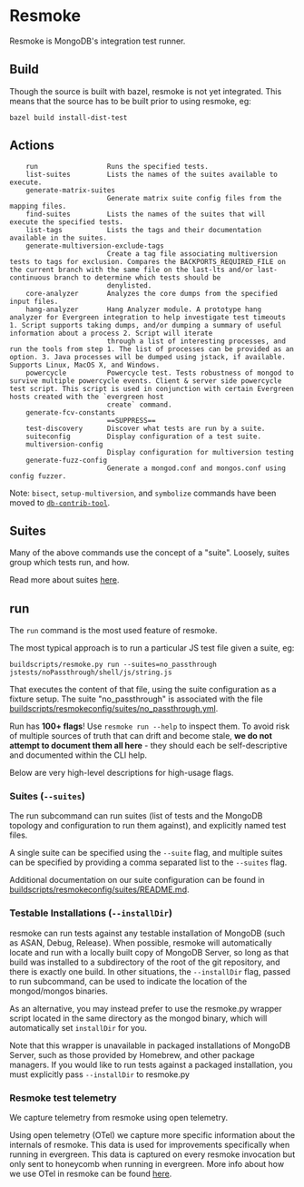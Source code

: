 # Resmoke

Resmoke is MongoDB's integration test runner.

## Build

Though the source is built with bazel, resmoke is not yet integrated. This means that the source has to be built prior to using resmoke, eg:

```
bazel build install-dist-test
```

## Actions

<!-- the following is a copy-paste from `resmoke --help` -->

```
    run                 Runs the specified tests.
    list-suites         Lists the names of the suites available to execute.
    generate-matrix-suites
                        Generate matrix suite config files from the mapping files.
    find-suites         Lists the names of the suites that will execute the specified tests.
    list-tags           Lists the tags and their documentation available in the suites.
    generate-multiversion-exclude-tags
                        Create a tag file associating multiversion tests to tags for exclusion. Compares the BACKPORTS_REQUIRED_FILE on the current branch with the same file on the last-lts and/or last-continuous branch to determine which tests should be
                        denylisted.
    core-analyzer       Analyzes the core dumps from the specified input files.
    hang-analyzer       Hang Analyzer module. A prototype hang analyzer for Evergreen integration to help investigate test timeouts 1. Script supports taking dumps, and/or dumping a summary of useful information about a process 2. Script will iterate
                        through a list of interesting processes, and run the tools from step 1. The list of processes can be provided as an option. 3. Java processes will be dumped using jstack, if available. Supports Linux, MacOS X, and Windows.
    powercycle          Powercycle test. Tests robustness of mongod to survive multiple powercycle events. Client & server side powercycle test script. This script is used in conjunction with certain Evergreen hosts created with the `evergreen host
                        create` command.
    generate-fcv-constants
                        ==SUPPRESS==
    test-discovery      Discover what tests are run by a suite.
    suiteconfig         Display configuration of a test suite.
    multiversion-config
                        Display configuration for multiversion testing
    generate-fuzz-config
                        Generate a mongod.conf and mongos.conf using config fuzzer.
```

Note: `bisect`, `setup-multiversion`, and `symbolize` commands have been moved to [`db-contrib-tool`](https://github.com/10gen/db-contrib-tool#readme).

## Suites

Many of the above commands use the concept of a "suite". Loosely, suites group which tests run, and how.

Read more about suites [here](../../buildscripts/resmokeconfig/suites/README.md).

## run

The `run` command is the most used feature of resmoke.

The most typical approach is to run a particular JS test file given a suite, eg:

```
buildscripts/resmoke.py run --suites=no_passthrough jstests/noPassthrough/shell/js/string.js
```

That executes the content of that file, using the suite configuration as a fixture setup. The suite "no_passthrough" is associated with the file [buildscripts/resmokeconfig/suites/no_passthrough.yml](../../buildscripts/resmokeconfig/suites/no_passthrough.yml).

Run has **100+ flags**! Use `resmoke run --help` to inspect them. To avoid risk of multiple sources of truth that can drift and become stale, **we do not attempt to document them all here** - they should each be self-descriptive and documented within the CLI help.

Below are very high-level descriptions for high-usage flags.

### Suites (`--suites`)

The run subcommand can run suites (list of tests and the MongoDB topology and
configuration to run them against), and explicitly named test files.

A single suite can be specified using the `--suite` flag, and multiple suites
can be specified by providing a comma separated list to the `--suites` flag.

Additional documentation on our suite configuration can be found in
[buildscripts/resmokeconfig/suites/README.md](../../buildscripts/resmokeconfig/suites/README.md).

### Testable Installations (`--installDir`)

resmoke can run tests against any testable installation of MongoDB (such
as ASAN, Debug, Release). When possible, resmoke will automatically locate and
run with a locally built copy of MongoDB Server, so long as that build was
installed to a subdirectory of the root of the git repository, and there is
exactly one build. In other situations, the `--installDir` flag, passed to run
subcommand, can be used to indicate the location of the mongod/mongos binaries.

As an alternative, you may instead prefer to use the resmoke.py wrapper script
located in the same directory as the mongod binary, which will automatically
set `installDir` for you.

Note that this wrapper is unavailable in packaged installations of MongoDB
Server, such as those provided by Homebrew, and other package managers. If you
would like to run tests against a packaged installation, you must explicitly
pass `--installDir` to resmoke.py

### Resmoke test telemetry

We capture telemetry from resmoke using open telemetry.

Using open telemetry (OTel) we capture more specific information about the internals of resmoke. This data is used for improvements specifically when running in evergreen. This data is captured on every resmoke invocation but only sent to honeycomb when running in evergreen. More info about how we use OTel in resmoke can be found [here](otel_resmoke.md).
